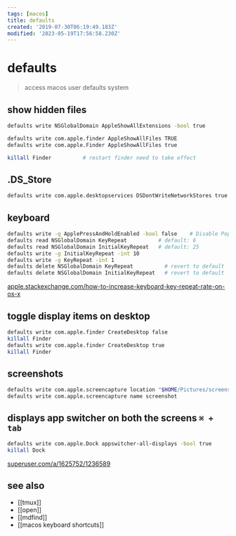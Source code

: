 ```yaml
---
tags: [macos]
title: defaults
created: '2019-07-30T06:19:49.183Z'
modified: '2023-05-19T17:56:58.230Z'
---
```


# defaults

> access macos user defaults system

## show hidden files

```sh
defaults write NSGlobalDomain AppleShowAllExtensions -bool true           # display file-extensions

defaults write com.apple.finder AppleShowAllFiles TRUE                    # display dot-files
defaults write com.apple.Finder AppleShowAllFiles true

killall Finder          # restart finder need to take effect
```

## .DS_Store 

```sh
defaults write com.apple.desktopservices DSDontWriteNetworkStores true    # disable .DS_Store creation
```

## keyboard

```sh
defaults write -g ApplePressAndHoldEnabled -bool false    # Disable Popup / Enable Key Repeat
defaults read NSGlobalDomain KeyRepeat          # default: 6
defaults read NSGlobalDomain InitialKeyRepeat   # default: 25
defaults write -g InitialKeyRepeat -int 10 
defaults write -g KeyRepeat -int 1
defaults delete NSGlobalDomain KeyRepeat          # revert to default
defaults delete NSGlobalDomain InitialKeyRepeat   # revert to default
```

[apple.stackexchange.com/how-to-increase-keyboard-key-repeat-rate-on-os-x](https://apple.stackexchange.com/questions/10467/how-to-increase-keyboard-key-repeat-rate-on-os-x/83923#83923)

## toggle display items on desktop

```sh
defaults write com.apple.finder CreateDesktop false
killall Finder
defaults write com.apple.finder CreateDesktop true
killall Finder
```

## screenshots

```sh
defaults write com.apple.screencapture location "$HOME/Pictures/screenshots"      # save to diff location
defaults write com.apple.screencapture name screenshot                            # use diff name prefix
```

## displays app switcher on both the screens `⌘ + tab`

```sh
defaults write com.apple.Dock appswitcher-all-displays -bool true
killall Dock
```

[superuser.com/a/1625752/1236589](https://superuser.com/a/1625752/1236589)

## see also

- [[tmux]]
- [[open]]
- [[mdfind]]
- [[macos keyboard shortcuts]]

